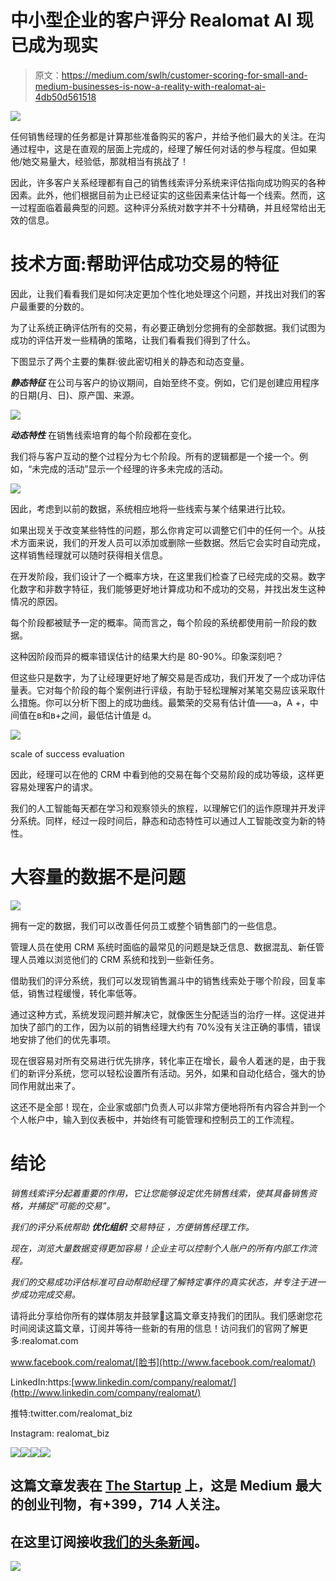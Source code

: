 # 中小型企业的客户评分 Realomat AI 现已成为现实

> 原文：<https://medium.com/swlh/customer-scoring-for-small-and-medium-businesses-is-now-a-reality-with-realomat-ai-4db50d561518>

![](img/ddcf3d52cbedfc1362fbe6bea898ac73.png)

任何销售经理的任务都是计算那些准备购买的客户，并给予他们最大的关注。在沟通过程中，这是在直观的层面上完成的，经理了解任何对话的参与程度。但如果他/她交易量大，经验低，那就相当有挑战了！

因此，许多客户关系经理都有自己的销售线索评分系统来评估指向成功购买的各种因素。此外，他们根据目前为止已经证实的这些因素来估计每一个线索。然而，这一过程面临着最典型的问题。这种评分系统对数字并不十分精确，并且经常给出无效的信息。

# 技术方面:帮助评估成功交易的特征

因此，让我们看看我们是如何决定更加个性化地处理这个问题，并找出对我们的客户最重要的分数的。

为了让系统正确评估所有的交易，有必要正确划分您拥有的全部数据。我们试图为成功的评估开发一些精确的策略，让我们看看我们得到了什么。

下图显示了两个主要的集群:彼此密切相关的静态和动态变量。

***静态特征*** 在公司与客户的协议期间，自始至终不变。例如，它们是创建应用程序的日期(月、日)、原产国、来源。

![](img/ca6a6315f183f109812b0b507b3fffb8.png)

***动态特性*** 在销售线索培育的每个阶段都在变化。

我们将与客户互动的整个过程分为七个阶段。所有的逻辑都是一个接一个。例如，“未完成的活动”显示一个经理的许多未完成的活动。

![](img/6828e0c1433f2d3f3adf1bf6e68cdf89.png)

因此，考虑到以前的数据，系统相应地将一些线索与某个结果进行比较。

如果出现关于改变某些特性的问题，那么你肯定可以调整它们中的任何一个。从技术方面来说，我们的开发人员可以添加或删除一些数据。然后它会实时自动完成，这样销售经理就可以随时获得相关信息。

在开发阶段，我们设计了一个概率方块，在这里我们检查了已经完成的交易。数字化数字和非数字特征，我们能够更好地计算成功和不成功的交易，并找出发生这种情况的原因。

每个阶段都被赋予一定的概率。简而言之，每个阶段的系统都使用前一阶段的数据。

这种因阶段而异的概率错误估计的结果大约是 80-90%。印象深刻吧？

但这些只是数字，为了让经理更好地了解交易是否成功，我们开发了一个成功评估量表。它对每个阶段的每个案例进行评级，有助于轻松理解对某笔交易应该采取什么措施。你可以分析下图上的成功曲线。最繁荣的交易有估计值——а，A +，中间值在в和в+之间，最低估计值是 d。

![](img/db8b6f768b15555d82166370162199d9.png)

scale of success evaluation

因此，经理可以在他的 CRM 中看到他的交易在每个交易阶段的成功等级，这样更容易处理客户的请求。

我们的人工智能每天都在学习和观察领头的旅程，以理解它们的运作原理并开发评分系统。同样，经过一段时间后，静态和动态特性可以通过人工智能改变为新的特性。

# 大容量的数据不是问题

![](img/0f6a0e45996a89ff0074837b9174874e.png)

拥有一定的数据，我们可以改善任何员工或整个销售部门的一些信息。

管理人员在使用 CRM 系统时面临的最常见的问题是缺乏信息、数据混乱、新任管理人员难以浏览他们的 CRM 系统和找到一些新任务。

借助我们的评分系统，我们可以发现销售漏斗中的销售线索处于哪个阶段，回复率低，销售过程缓慢，转化率低等。

通过这种方式，系统发现问题并解决它，就像医生分配适当的治疗一样。这促进并加快了部门的工作，因为以前的销售经理大约有 70%没有关注正确的事情，错误地安排了他们的优先事项。

现在很容易对所有交易进行优先排序，转化率正在增长，最令人着迷的是，由于我们的新评分系统，您可以轻松设置所有活动。另外，如果和自动化结合，强大的协同作用就出来了。

这还不是全部！现在，企业家或部门负责人可以非常方便地将所有内容合并到一个个人帐户中，输入到仪表板中，并始终有可能管理和控制员工的工作流程。

# 结论

*销售线索评分起着重要的作用，它让您能够设定优先销售线索，使其具备销售资格，并捕捉“可能的交易”。*

*我们的评分系统帮助* ***优化组织*** *交易特征* *，方便销售经理工作。*

*现在，浏览大量数据变得更加容易！企业主可以控制个人账户的所有内部工作流程。*

*我们的交易成功评估标准可自动帮助经理了解特定事件的真实状态，并专注于进一步成功完成交易。*

请将此分享给你所有的媒体朋友并鼓掌👏这篇文章支持我们的团队。我们感谢您花时间阅读这篇文章，订阅并等待一些新的有用的信息！访问我们的官网了解更多:realomat.com

www.facebook.com/realomat/[脸书](http://www.facebook.com/realomat/)

LinkedIn:https:[www.linkedin.com/company/realomat/](http://www.linkedin.com/company/realomat/)

推特:twitter.com/realomat_biz

Instagram: realomat_biz

[![](img/20880898f038333e31843bbd07b0e4df.png)](https://becominghuman.ai/artificial-intelligence-communities-c305f28e674c)[![](img/dd23357ef17960a7bfb82e7b277f50f1.png)](https://upscri.be/8f5f8b)[![](img/91ecfb22295488bc2c6af3d2ac34d857.png)](https://becominghuman.ai/write-for-us-48270209de63)[![](img/308a8d84fb9b2fab43d66c117fcc4bb4.png)](https://medium.com/swlh)

## 这篇文章发表在 [The Startup](https://medium.com/swlh) 上，这是 Medium 最大的创业刊物，有+399，714 人关注。

## 在这里订阅接收[我们的头条新闻](http://growthsupply.com/the-startup-newsletter/)。

[![](img/b0164736ea17a63403e660de5dedf91a.png)](https://medium.com/swlh)